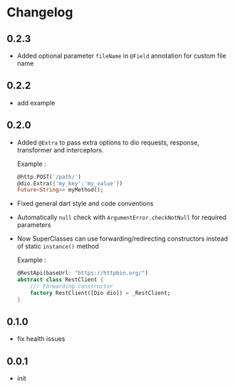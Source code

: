 # Changelog

## 0.2.3

* Added optional parameter `fileName` in `@Field` annotation for custom file name

## 0.2.2

* add example

## 0.2.0

* Added `@Extra` to pass extra options to dio requests, response, transformer and interceptors.

    Example :

    ```dart
    @http.POST('/path/')
    @dio.Extra({'my_key':'my_value'})
    Future<String>> myMethod();
    ```

* Fixed general dart style and code conventions

* Automatically `null` check with `ArgumentError.checkNotNull` for required parameters

* Now SuperClasses can use forwarding/redirecting constructors instead of static `instance()` method

    Example :

    ```dart
    @RestApi(baseUrl: "https://httpbin.org/")
    abstract class RestClient {
        /// Forwarding constructor
        factory RestClient([Dio dio]) = _RestClient;
    }
    ```

## 0.1.0

* fix health issues

## 0.0.1

* init
